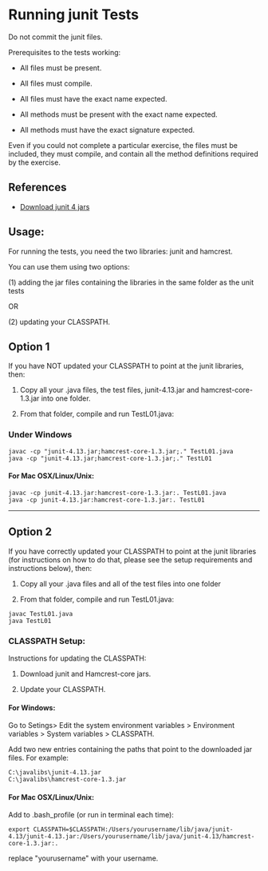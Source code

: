 
# Running junit Tests

Do not commit the junit files.

Prerequisites to the tests working:

* All files must be present.

* All files must compile.

* All files must have the exact name expected.

* All methods must be present with the exact name expected.

* All methods must have the exact signature expected.

Even if you could not complete a particular exercise, the files
must be included, they must compile, and contain all the method
definitions required by the exercise.

## References

* [Download junit 4 jars](https://github.com/junit-team/junit4/wiki/Download-and-Install)


## Usage:

For running the tests, you need the two libraries: junit and hamcrest.

You can use them using two options:

(1) adding the jar files containing the libraries in the same folder as the unit tests

 OR

(2) updating your CLASSPATH.


## Option 1

If you have NOT updated your CLASSPATH to point at the junit libraries, then:

1. Copy all your .java files, the test files, junit-4.13.jar and hamcrest-core-1.3.jar into one folder.

2. From that folder, compile and run TestL01.java:


### Under Windows

```
javac -cp "junit-4.13.jar;hamcrest-core-1.3.jar;." TestL01.java
java -cp "junit-4.13.jar;hamcrest-core-1.3.jar;." TestL01
```

#### For Mac OSX/Linux/Unix:

```
javac -cp junit-4.13.jar:hamcrest-core-1.3.jar:. TestL01.java
java -cp junit-4.13.jar:hamcrest-core-1.3.jar:. TestL01
```



***

## Option 2

If you have correctly updated your CLASSPATH to point at the junit libraries (for instructions on how to do that, please see the setup requirements and instructions below), then:

1. Copy all your .java files and all of the test files into one folder

2. From that folder, compile and run TestL01.java:

```
javac TestL01.java
java TestL01
```


### CLASSPATH Setup:

Instructions for updating the CLASSPATH:

1. Download junit and Hamcrest-core jars.

2. Update your CLASSPATH.

#### For Windows:

Go to Setings> Edit the system environment variables > Environment variables > System variables > CLASSPATH.

Add two new entries containing the paths that point to the downloaded jar files. For example:

```
C:\javalibs\junit-4.13.jar
C:\javalibs\hamcrest-core-1.3.jar
```

#### For Mac OSX/Linux/Unix:

Add to .bash_profile (or run in terminal each time):

```
export CLASSPATH=$CLASSPATH:/Users/yourusername/lib/java/junit-4.13/junit-4.13.jar:/Users/yourusername/lib/java/junit-4.13/hamcrest-core-1.3.jar:.
```

replace "yourusername" with your username.
